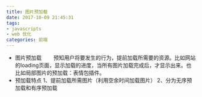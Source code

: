```yaml
---
title: 图片预加载
date: 2017-10-09 21:45:31
tags:
- javascripts
- web 优化
categories: 前端
---
```

* 图片预加载
&emsp;&emsp;预知用户将要发生的行为，提前加载所需要的资源。比如网站的loading页面，显示加载的进度，当所有图片加载完成后，才显示出来。也比如局部图片的预加载：表情包插件。
* 预加载特点
1、提前加载所需图片（利用空余时间加载图片）
2、分为无序预加载和有序预加载

